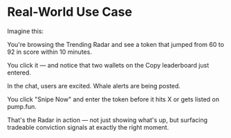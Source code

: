 # Real-World Use Case

Imagine this:

You're browsing the Trending Radar and see a token that jumped from 60 to 92 in score within 10 minutes.

You click it — and notice that two wallets on the Copy leaderboard just entered.

In the chat, users are excited. Whale alerts are being posted.

You click "Snipe Now" and enter the token before it hits X or gets listed on pump.fun.

That's the Radar in action — not just showing what's up, but surfacing tradeable conviction signals at exactly the right moment.
